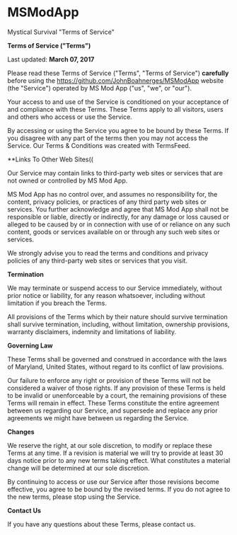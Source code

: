 # MSModApp
Mystical Survival "Terms of Service"

**Terms of Service ("Terms")**

Last updated: **March 07, 2017**

Please read these Terms of Service ("Terms", "Terms of Service") **carefully** before using the https://github.com/JohnBoahnerges/MSModApp website (the "Service") operated by MS Mod App ("us", "we", or "our").

Your access to and use of the Service is conditioned on your acceptance of and compliance with these Terms. These Terms apply to all visitors, users and others who access or use the Service.

By accessing or using the Service you agree to be bound by these Terms. If you disagree with any part of the terms then you may not access the Service. Our Terms & Conditions was created with TermsFeed.

**Links To Other Web Sites((

Our Service may contain links to third-party web sites or services that are not owned or controlled by MS Mod App.

MS Mod App has no control over, and assumes no responsibility for, the content, privacy policies, or practices of any third party web sites or services. You further acknowledge and agree that MS Mod App shall not be responsible or liable, directly or indirectly, for any damage or loss caused or alleged to be caused by or in connection with use of or reliance on any such content, goods or services available on or through any such web sites or services.

We strongly advise you to read the terms and conditions and privacy policies of any third-party web sites or services that you visit.

**Termination**

We may terminate or suspend access to our Service immediately, without prior notice or liability, for any reason whatsoever, including without limitation if you breach the Terms.

All provisions of the Terms which by their nature should survive termination shall survive termination, including, without limitation, ownership provisions, warranty disclaimers, indemnity and limitations of liability.

**Governing Law**

These Terms shall be governed and construed in accordance with the laws of Maryland, United States, without regard to its conflict of law provisions.

Our failure to enforce any right or provision of these Terms will not be considered a waiver of those rights. If any provision of these Terms is held to be invalid or unenforceable by a court, the remaining provisions of these Terms will remain in effect. These Terms constitute the entire agreement between us regarding our Service, and supersede and replace any prior agreements we might have between us regarding the Service.

**Changes**

We reserve the right, at our sole discretion, to modify or replace these Terms at any time. If a revision is material we will try to provide at least 30 days notice prior to any new terms taking effect. What constitutes a material change will be determined at our sole discretion.

By continuing to access or use our Service after those revisions become effective, you agree to be bound by the revised terms. If you do not agree to the new terms, please stop using the Service.

**Contact Us**

If you have any questions about these Terms, please contact us.
